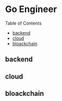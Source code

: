 # Go Engineer

Table of Contents
- [backend](#backend)
- [cloud](#cloud)
- [bloackchain](#bloackchain)

## backend

## cloud

## bloackchain